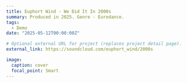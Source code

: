 ```yaml
---
title: Euphort Wind - We Did It In 2000s
summary: Produced in 2025. Genre - Eurodance. 
tags:
  - Demo
date: "2025-05-12T00:00:00Z"

# Optional external URL for project (replaces project detail page).
external_link: https://soundcloud.com/euphort_wind/2000s

image:
  caption: cover
  focal_point: Smart
---
```

